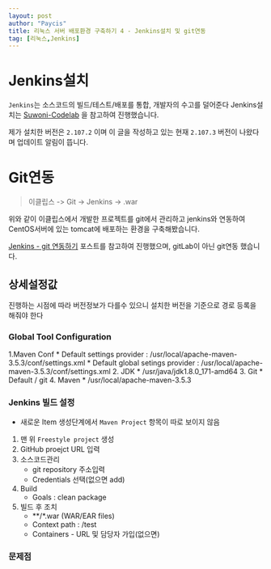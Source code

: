 ```yaml
---
layout: post
author: "Paycis"
title: 리눅스 서버 배포환경 구축하기 4 - Jenkins설치 및 git연동
tag: [리눅스,Jenkins]
---
```


# Jenkins설치

`Jenkins`는 소스코드의 빌드/테스트/배포를 통합, 개발자의 수고를 덜어준다
Jenkins설치는 [Suwoni-Codelab](https://suwoni-codelab.com/linux/2017/06/04/Linux-CentOS-jenkins/) 을 참고하여 진행했습니다.

제가 설치한 버전은 `2.107.2` 이며 이 글을 작성하고 있는 현재 `2.107.3` 버전이 나왔다며 업데이트 알림이 뜹니다.

# Git연동

> 이클립스 -> Git -> Jenkins -> .war

위와 같이 이클립스에서 개발한 프로젝트를 git에서 관리하고 jenkins와 연동하여 CentOS서버에 있는 tomcat에 배포하는 환경을 구축해봤습니다.

[Jenkins - git 연동하기](https://suwoni-codelab.com/linux/2017/06/17/Linux-CentOS-jenkins-gitlab/) 포스트를 참고하여 진행했으며, gitLab이 아닌 git연동 했습니다.

## 상세설정값

진행하는 시점에 따라 버전정보가 다를수 있으니 설치한 버전을 기준으로 경로 등록을 해줘야 한다

### Global Tool Configuration

1.Maven Conf
    * Default settings provider : /usr/local/apache-maven-3.5.3/conf/settings.xml
    * Default global setings provider : /usr/local/apache-maven-3.5.3/conf/settings.xml
2. JDK
    * /usr/java/jdk1.8.0_171-amd64
3. Git
    * Default / git
4. Maven
    * /usr/local/apache-maven-3.5.3
    
### Jenkins 빌드 설정

* 새로운 Item 생성단계에서 `Maven Project` 항목이 따로 보이지 않음

1. 맨 위 `Freestyle project` 생성
2. GitHub proejct URL 입력
3. 소스코드관리
    * git repository 주소입력
    * Credentials 선택(없으면 add)
4. Build
    * Goals : clean package 
5. 빌드 후 조치
    * **/*.war (WAR/EAR files)
    * Context path : /test
    * Containers - URL 및 담당자 가입(없으면)


### 문제점

